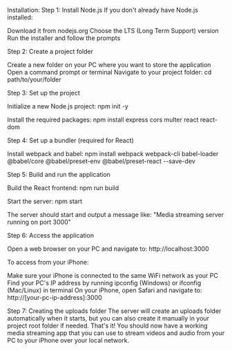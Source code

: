 Installation:
Step 1: Install Node.js
If you don't already have Node.js installed:

Download it from nodejs.org
Choose the LTS (Long Term Support) version
Run the installer and follow the prompts

Step 2: Create a project folder

Create a new folder on your PC where you want to store the application
Open a command prompt or terminal
Navigate to your project folder:
cd path/to/your/folder

Step 3: Set up the project

Initialize a new Node.js project:
npm init -y

Install the required packages:
npm install express cors multer react react-dom


Step 4: Set up a bundler (required for React)

Install webpack and babel:
npm install webpack webpack-cli babel-loader @babel/core @babel/preset-env @babel/preset-react --save-dev

Step 5: Build and run the application

Build the React frontend:
npm run build

Start the server:
npm start

The server should start and output a message like: "Media streaming server running on port 3000"

Step 6: Access the application

Open a web browser on your PC and navigate to:
http://localhost:3000

To access from your iPhone:

Make sure your iPhone is connected to the same WiFi network as your PC
Find your PC's IP address by running ipconfig (Windows) or ifconfig (Mac/Linux) in terminal
On your iPhone, open Safari and navigate to:
http://[your-pc-ip-address]:3000

Step 7: Creating the uploads folder
The server will create an uploads folder automatically when it starts, but you can also create it manually in your project root folder if needed.
That's it! You should now have a working media streaming app that you can use to stream videos and audio from your PC to your iPhone over your local network.

